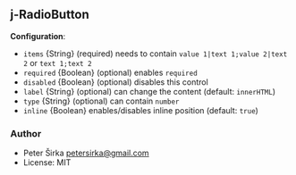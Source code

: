 ## j-RadioButton

__Configuration__:

- `items` {String} (required) needs to contain `value 1|text 1;value 2|text 2` or `text 1;text 2`
- `required` {Boolean} (optional) enables `required`
- `disabled` {Boolean} (optional) disables this control
- `label` {String} (optional) can change the content (default: `innerHTML`)
- `type` {String} (optional) can contain `number`
- `inline` {Boolean} enables/disables inline position (default: `true`)

### Author

- Peter Širka <petersirka@gmail.com>
- License: MIT